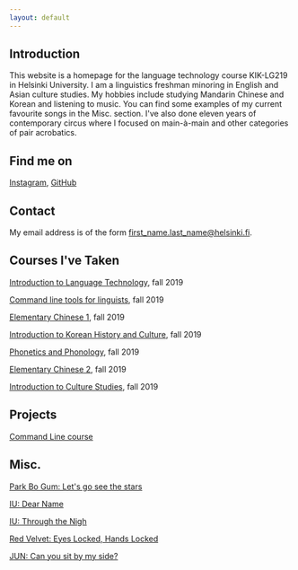 ```yaml
---
layout: default
---
```


## Introduction

This website is a homepage for the language technology course KIK-LG219 in Helsinki University.
I am a linguistics freshman minoring in English and Asian culture studies. My hobbies include studying
Mandarin Chinese and Korean and listening to music. You can find some examples of my current favourite
songs in the Misc. section. I've also done eleven years of contemporary circus where I focused on main-à-main
and other categories of pair acrobatics.

## Find me on

[Instagram](https://instagram.com/hiljasi), [GitHub](https://github.com/hiljasi)

## Contact

My email address is of the form first_name.last_name@helsinki.fi. 

## Courses I've Taken

[Introduction to Language Technology](https://courses.helsinki.fi/fi/kik-405/130355898), fall 2019

[Command line tools for linguists](https://courses.helsinki.fi/fi/kik-lg219/129824412), fall 2019

[Elementary Chinese 1](https://courses.helsinki.fi/fi/992304/129445117), fall 2019

[Introduction to Korean History and Culture](https://courses.helsinki.fi/en/KUKA-AA212/130786038), fall 2019

[Phonetics and Phonology](https://courses.helsinki.fi/fi/KIK-LG101/129823217), fall 2019

[Elementary Chinese 2](https://courses.helsinki.fi/fi/992305/129445139), fall 2019

[Introduction to Culture Studies](https://courses.helsinki.fi/fi/KUKA-101/131937014), fall 2019

## Projects

[Command Line course](https://github.com/hiljasi/cmdline-course)

## Misc.

[Park Bo Gum: Let's go see the stars](https://www.youtube.com/watch?v=rDuB8Irvyhs)

[IU: Dear Name](https://www.youtube.com/watch?v=8zsYZFvKniw)

[IU: Through the Nigh](https://www.youtube.com/watch?v=BzYnNdJhZQw)

[Red Velvet: Eyes Locked, Hands Locked](https://www.youtube.com/watch?v=Wn9MFo6tzJc)

[JUN: Can you sit by my side?](https://www.youtube.com/watch?v=GLzJq1Idlb0)